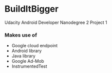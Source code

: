 # BuildItBigger
Udacity Android Developer Nanodegree 2 Project 1

### Makes use of
* Google cloud endpoint
* Android library
* Java library
* Google Ad-Mob
* InstrumentedTest

